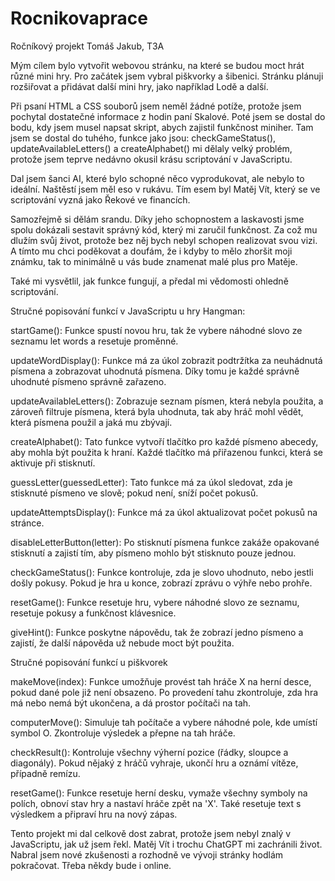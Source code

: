 # Rocnikovaprace

Ročníkový projekt
Tomáš Jakub, T3A

Mým cílem bylo vytvořit webovou stránku, na které se budou moct hrát různé mini hry. Pro začátek jsem vybral piškvorky a šibenici. Stránku plánuji rozšiřovat a přidávat další mini hry, jako například Lodě a další.

Při psaní HTML a CSS souborů jsem neměl žádné potíže, protože jsem pochytal dostatečné informace z hodin paní Skalové. Poté jsem se dostal do bodu, kdy jsem musel napsat skript, abych zajistil funkčnost miniher. Tam jsem se dostal do tuhého, funkce jako jsou: checkGameStatus(), updateAvailableLetters() a createAlphabet() mi dělaly velký problém, protože jsem teprve nedávno okusil krásu scriptování v JavaScriptu.

Dal jsem šanci AI, které bylo schopné něco vyprodukovat, ale nebylo to ideální. Naštěstí jsem měl eso v rukávu. Tím esem byl Matěj Vít, který se ve scriptování vyzná jako Řekové ve financích.

Samozřejmě si dělám srandu. Díky jeho schopnostem a laskavosti jsme spolu dokázali sestavit správný kód, který mi zaručil funkčnost. Za což mu dlužím svůj život, protože bez něj bych nebyl schopen realizovat svou vizi. A tímto mu chci poděkovat a doufám, že i kdyby to mělo zhoršit moji známku, tak to minimálně u vás bude znamenat malé plus pro Matěje.

Také mi vysvětlil, jak funkce fungují, a předal mi vědomosti ohledně scriptování.

Stručné popisování funkcí v JavaScriptu u hry Hangman:

startGame():
Funkce spustí novou hru, tak že vybere náhodné slovo ze seznamu let words a resetuje proměnné.

updateWordDisplay():
Funkce má za úkol zobrazit podtržítka za neuhádnutá písmena a zobrazovat uhodnutá písmena. Díky tomu je každé správně uhodnuté písmeno správně zařazeno.

updateAvailableLetters():
Zobrazuje seznam písmen, která nebyla použita, a zároveň filtruje písmena, která byla uhodnuta, tak aby hráč mohl vědět, která písmena použil a jaká mu zbývají.

createAlphabet():
Tato funkce vytvoří tlačítko pro každé písmeno abecedy, aby mohla být použita k hraní. Každé tlačítko má přiřazenou funkci, která se aktivuje při stisknutí.

guessLetter(guessedLetter):
Tato funkce má za úkol sledovat, zda je stisknuté písmeno ve slově; pokud není, sníží počet pokusů.

updateAttemptsDisplay():
Funkce má za úkol aktualizovat počet pokusů na stránce.

disableLetterButton(letter):
Po stisknutí písmena funkce zakáže opakované stisknutí a zajistí tím, aby písmeno mohlo být stisknuto pouze jednou.

checkGameStatus():
Funkce kontroluje, zda je slovo uhodnuto, nebo jestli došly pokusy. Pokud je hra u konce, zobrazí zprávu o výhře nebo prohře.

resetGame():
Funkce resetuje hru, vybere náhodné slovo ze seznamu, resetuje pokusy a funkčnost klávesnice.

giveHint():
Funkce poskytne nápovědu, tak že zobrazí jedno písmeno a zajistí, že další nápověda už nebude moct být použita.

Stručné popisování funkcí u piškvorek

makeMove(index):
Funkce umožňuje provést tah hráče X na herní desce, pokud dané pole již není obsazeno. Po provedení tahu zkontroluje, zda hra má nebo nemá být ukončena, a dá prostor počítači na tah.

computerMove():
Simuluje tah počítače a vybere náhodné pole, kde umístí symbol O. Zkontroluje výsledek a přepne na tah hráče.

checkResult():
Kontroluje všechny výherní pozice (řádky, sloupce a diagonály). Pokud nějaký z hráčů vyhraje, ukončí hru a oznámí vítěze, případně remízu.

resetGame():
Funkce resetuje herní desku, vymaže všechny symboly na polích, obnoví stav hry a nastaví hráče zpět na 'X'. Také resetuje text s výsledkem a připraví hru na nový zápas.

Tento projekt mi dal celkově dost zabrat, protože jsem nebyl znalý v JavaScriptu, jak už jsem řekl. Matěj Vít i trochu ChatGPT mi zachránili život. Nabral jsem nové zkušenosti a rozhodně ve vývoji stránky hodlám pokračovat. Třeba někdy bude i online.

